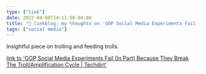 ```yaml
---
type: ["link"]
date: 2022-04-08T14:11:58-04:00
title: "🔗 linkblog: my thoughts on 'GOP Social Media Experiments Fail (In Part) Because They Break The Troll/Amplification Cycle | Techdirt'"
tags: ["social media"]
---
```

Insightful piece on trolling and feeding trolls.
 
[link to 'GOP Social Media Experiments Fail (In Part) Because They Break The Troll/Amplification Cycle | Techdirt'](https://www.techdirt.com/2022/04/08/gop-social-media-experiments-fail-in-part-because-they-break-the-troll-amplification-cycle/)
